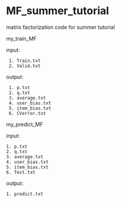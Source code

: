 MF_summer_tutorial
==================

matrix factorization code for summer tutorial


my_train_MF

input:

     1. Train.txt 
	 2. Valid.txt

output:

     1. p.txt
	 2. q.txt  
	 3. average.txt
	 4. user_bias.txt
	 5. item_bias.txt
	 6. CVerror.txt

my_predict_MF

input:

	1. p.txt  
	2. q.txt 
	3. average.txt
	4. user_bias.txt
	5. item_bias.txt
	6. Test.txt
	
output: 
	
	1. predict.txt
